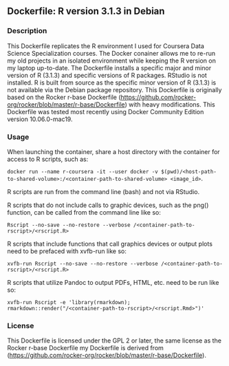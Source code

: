 ## Dockerfile: R version 3.1.3 in Debian

### Description

This Dockerfile replicates the R environment I used for Coursera Data Science Specialization courses.  The Docker conainer allows me to re-run my old projects in an isolated environment while keeping the R version on my laptop up-to-date. The Dockerfile installs a specific major and minor version of R (3.1.3) and specific versions of R packages. RStudio is not installed. R is built from source as the specific minor version of R (3.1.3) is not available via the Debian package repository. This Dockerfile is originally based on the Rocker r-base Dockerfile (https://github.com/rocker-org/rocker/blob/master/r-base/Dockerfile) with heavy modifications. This Dockerfile was tested most recently using Docker Community Edition version 10.06.0-mac19.

### Usage

When launching the container, share a host directory with the container for access to R scripts, such as: 

`docker run --name r-coursera -it --user docker -v $(pwd)/<host-path-to-shared-volume>:/<container-path-to-shared-volume> <image_id>`.

R scripts are run from the command line (bash) and not via RStudio.

R scripts that do not include calls to graphic devices, such as the png() function, can be called from the command line like so: 

`Rscript --no-save --no-restore --verbose /<container-path-to-rscript>/<rscript.R>`

R scripts that include functions that call graphics devices or output plots need to be prefaced with xvfb-run like so: 

`xvfb-run Rscript --no-save --no-restore --verbose /<container-path-to-rscript>/<rscript.R>`

R scripts that utilize Pandoc to output PDFs, HTML, etc. need to be run like so: 

`xvfb-run Rscript -e 'library(rmarkdown); rmarkdown::render("/<container-path-to-rscript>/<rscript.Rmd>")'`

### License

This Dockerfile is licensed under the GPL 2 or later, the same license as the Rocker r-base Dockerfile my Dockerfile is derived from (https://github.com/rocker-org/rocker/blob/master/r-base/Dockerfile).

